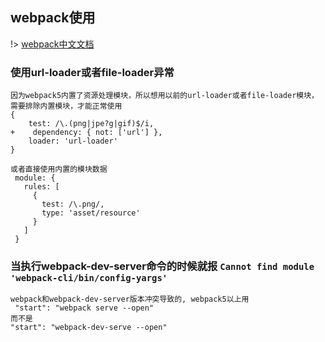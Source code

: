 ## webpack使用

!> [webpack中文文档](https://webpack.docschina.org/guides/asset-modules/)

### 使用url-loader或者file-loader异常

```text
因为webpack5内置了资源处理模块，所以想用以前的url-loader或者file-loader模块，需要排除内置模块，才能正常使用
{
    test: /\.(png|jpe?g|gif)$/i,
+    dependency: { not: ['url'] },
    loader: 'url-loader'
}

或者直接使用内置的模块数据
 module: {
   rules: [
     {
       test: /\.png/,
       type: 'asset/resource'
     }
   ]
 }
```


### 当执行webpack-dev-server命令的时候就报 `Cannot find module 'webpack-cli/bin/config-yargs'`

```text
webpack和webpack-dev-server版本冲突导致的, webpack5以上用
 "start": "webpack serve --open"
而不是
"start": "webpack-dev-serve --open"
```






